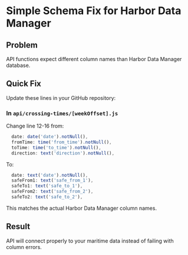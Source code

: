 # Simple Schema Fix for Harbor Data Manager

## Problem
API functions expect different column names than Harbor Data Manager database.

## Quick Fix
Update these lines in your GitHub repository:

### In `api/crossing-times/[weekOffset].js`
Change line 12-16 from:
```javascript
  date: date('date').notNull(),
  fromTime: time('from_time').notNull(),
  toTime: time('to_time').notNull(),
  direction: text('direction').notNull(),
```

To:
```javascript
  date: text('date').notNull(),
  safeFrom1: text('safe_from_1'),
  safeTo1: text('safe_to_1'),
  safeFrom2: text('safe_from_2'),
  safeTo2: text('safe_to_2'),
```

This matches the actual Harbor Data Manager column names.

## Result
API will connect properly to your maritime data instead of failing with column errors.